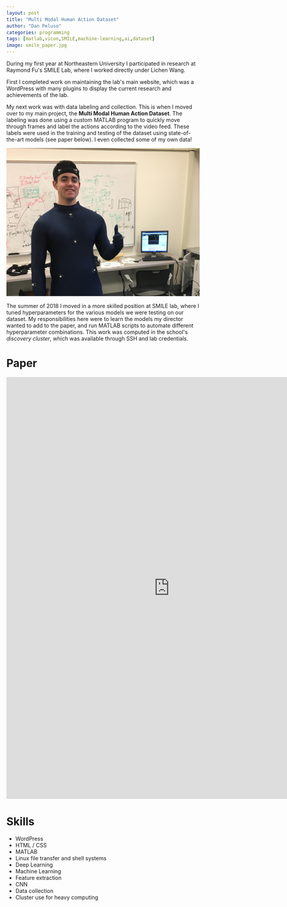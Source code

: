 ```yaml
---
layout: post
title: "Multi Modal Human Action Dataset"
author: "Dan Peluso"
categories: programming
tags: [matlab,vicon,SMILE,machine-learning,ai,dataset]
image: smile_paper.jpg
---
```


During my first year at Northeastern University I participated in research at Raymond Fu's SMILE Lab, where I worked directly under Lichen Wang.

First I completed work on maintaining the lab's main website, which was a WordPress with many plugins to display the current research and achievements of the lab.

My next work was with data labeling and collection. This is when I moved over to my main project, the **Multi Modal Human Action Dataset**. The labeling was done using a custom MATLAB program to quickly move through frames and label the actions according to the video feed. These labels were used in the training and testing of the dataset using state-of-the-art models (see paper below). I even collected some of my own data!


![mocap_suit](\assets\img\mocap.jpg)

The summer of 2018 I moved in a more skilled position at SMILE lab, where I tuned hyperparameters for the various models we were testing on our dataset. My responsibilities here were to learn the models my director wanted to add to the paper, and run MATLAB scripts to automate different hyperparameter combinations. This work was computed in the school's *discovery cluster*, which was available through SSH and lab credentials.

# Paper

<embed src="https://pelusodan.github.io/assets/multi_modal.pdf" type="application/pdf" width="850" height="1100"/>


# Skills
- WordPress
- HTML / CSS
- MATLAB
- Linux file transfer and shell systems
- Deep Learning
- Machine Learning
- Feature extraction
- CNN
- Data collection
- Cluster use for heavy computing
